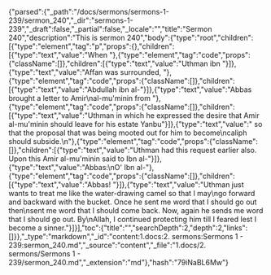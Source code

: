 {"parsed":{"_path":"/docs/sermons/sermons-1-239/sermon_240","_dir":"sermons-1-239","_draft":false,"_partial":false,"_locale":"","title":"Sermon 240","description":"This is sermon 240","body":{"type":"root","children":[{"type":"element","tag":"p","props":{},"children":[{"type":"text","value":"When "},{"type":"element","tag":"code","props":{"className":[]},"children":[{"type":"text","value":"Uthman ibn "}]},{"type":"text","value":"Affan was surrounded, "},{"type":"element","tag":"code","props":{"className":[]},"children":[{"type":"text","value":"Abdullah ibn al-"}]},{"type":"text","value":"Abbas brought a letter to Amir\nal-mu'minin from "},{"type":"element","tag":"code","props":{"className":[]},"children":[{"type":"text","value":"Uthman in which he expressed the desire that Amir al-mu'minin should leave for his estate Yanbu"}]},{"type":"text","value":" so that the proposal that was being mooted out for him to become\ncaliph should subside.\n"},{"type":"element","tag":"code","props":{"className":[]},"children":[{"type":"text","value":"Uthman had this request earlier also. Upon this Amir al-mu'minin said to Ibn al-"}]},{"type":"text","value":"Abbas:\nO' Ibn al-"},{"type":"element","tag":"code","props":{"className":[]},"children":[{"type":"text","value":"Abbas! "}]},{"type":"text","value":"Uthman just wants to treat me like the water-drawing camel so that I may\ngo forward and backward with the bucket. Once he sent me word that I should go out then\nsent me word that I should come back. Now, again he sends me word that I should go out. By\nAllah, I continued protecting him till I feared lest I become a sinner."}]}],"toc":{"title":"","searchDepth":2,"depth":2,"links":[]}},"_type":"markdown","_id":"content:1.docs:2. sermons:Sermons 1 - 239:sermon_240.md","_source":"content","_file":"1.docs/2. sermons/Sermons 1 - 239/sermon_240.md","_extension":"md"},"hash":"79iNaBL6Mw"}